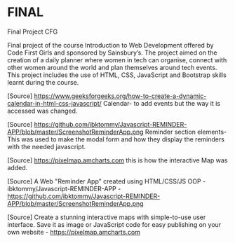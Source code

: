 # FINAL
Final Project CFG

Final project of the course Introduction to Web Development offered by Code First Girls and sponsored by Sainsbury’s.
The project aimed on the creation of a daily planner where women in tech can organise, connect with other women around the world and plan themselves around tech events. 
This project includes the use of HTML, CSS, JavaScript and Bootstrap skills learnt during the course.

[Source] https://www.geeksforgeeks.org/how-to-create-a-dynamic-calendar-in-html-css-javascript/ Calendar- to add events but the way it is accessed was changed.

[Source] https://github.com/ibktommy/Javascript-REMINDER-APP/blob/master/ScreenshotReminderApp.png Reminder section elements- This was used to make the modal form and how they display the reminders with the needed javascript.

[Source] https://pixelmap.amcharts.com this is how the interactive Map was added.

[Source] A Web "Reminder App" created using HTML/CSS/JS OOP - ibktommy/Javascript-REMINDER-APP - https://github.com/ibktommy/Javascript-REMINDER-APP/blob/master/ScreenshotReminderApp.png

[Source] Create a stunning interactive maps with simple-to-use user interface. Save it as image or JavaScript code for easy publishing on your own website - https://pixelmap.amcharts.com
